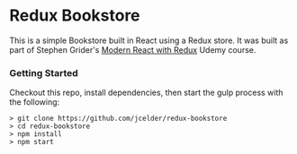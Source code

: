# Redux Bookstore

This is a simple Bookstore built in React using a Redux store. It was built as part of Stephen Grider's [Modern React with Redux](https://www.udemy.com/react-redux/) Udemy course.

### Getting Started
Checkout this repo, install dependencies, then start the gulp process with the following:

```
> git clone https://github.com/jcelder/redux-bookstore
> cd redux-bookstore
> npm install
> npm start
```
